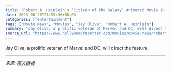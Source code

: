 ```yaml
---
title: "Robert A. Heinlein’s ‘Citizen of the Galaxy’ Animated Movie in the Works (Exclusive)"
date: 2025-08-20T21:53:36+08:00
categories: ["entertainment"]
tags: ["Movie News", "Movies", "Jay Oliva", "Robert A. Heinlein"]
summary: "Jay Oliva, a prolific veteran of Marvel and DC, will direct the feature."
source_url: "https://www.hollywoodreporter.com/movies/movie-news/robert-a-heinleins-citizen-of-the-galaxy-animated-movie-1236348324/"
---
```


Jay Oliva, a prolific veteran of Marvel and DC, will direct the feature.

---

*来源: [原文链接](https://www.hollywoodreporter.com/movies/movie-news/robert-a-heinleins-citizen-of-the-galaxy-animated-movie-1236348324/)*
